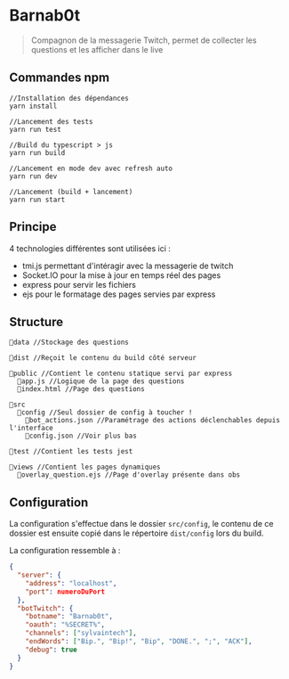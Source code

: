 # Barnab0t

> Compagnon de la messagerie Twitch, permet de collecter les questions et les afficher dans le live

## Commandes npm

```
//Installation des dépendances
yarn install

//Lancement des tests
yarn run test

//Build du typescript > js
yarn run build

//Lancement en mode dev avec refresh auto
yarn run dev

//Lancement (build + lancement)
yarn run start
```

## Principe

4 technologies différentes sont utilisées ici :
- tmi.js permettant d'intéragir avec la messagerie de twitch
- Socket.IO pour la mise à jour en temps réel des pages
- express pour servir les fichiers
- ejs pour le formatage des pages servies par express


## Structure

```
📁data //Stockage des questions

📁dist //Reçoit le contenu du build côté serveur

📁public //Contient le contenu statique servi par express
  📄app.js //Logique de la page des questions
  📄index.html //Page des questions

📁src
  📁config //Seul dossier de config à toucher !
    📄bot_actions.json //Paramétrage des actions déclenchables depuis l'interface
    📄config.json //Voir plus bas

📁test //Contient les tests jest

📁views //Contient les pages dynamiques
  📄overlay_question.ejs //Page d'overlay présente dans obs
```

## Configuration

La configuration s'effectue dans le dossier `src/config`, le contenu de ce dossier est ensuite copié dans le répertoire `dist/config` lors du build.

La configuration ressemble à :
```json
{
  "server": {
    "address": "localhost",
    "port": numeroDuPort
  },
  "botTwitch": {
    "botname": "Barnab0t",
    "oauth": "%SECRET%",
    "channels": ["sylvaintech"],
    "endWords": ["Bip.", "Bip!", "Bip", "DONE.", ";", "ACK"],
    "debug": true
  }
}
```